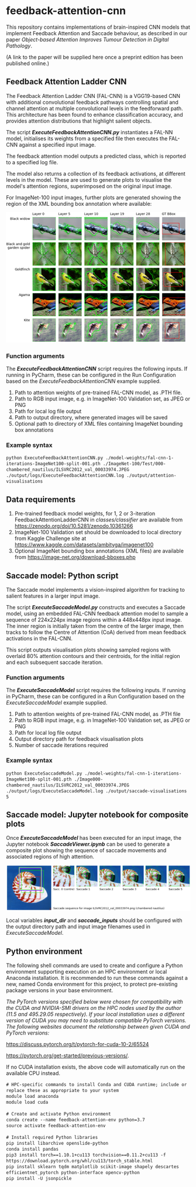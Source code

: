 # feedback-attention-cnn
This repository contains implementations of brain-inspired CNN models that implement 
Feedback Attention and Saccade behaviour, as described in our paper 
_Object-based Attention Improves Tumour Detection in Digital Pathology_. 

(A link to the paper will be supplied here once a preprint edition has been published online.) 

## Feedback Attention Ladder CNN

The Feedback Attention Ladder CNN (FAL-CNN) is a VGG19-based CNN with additional convolutional feedback pathways
controlling spatial and channel attention at multiple convolutional levels in the feedforward path. 
This architecture has been found to enhance classification accuracy, and provides attention distributions that 
highlight salient objects.

The script _**ExecuteFeedbackAttentionCNN.py**_ instantiates a FAL-NN model,
initialises its weights from a specified file then executes the FAL-CNN against a specified input image. 

The feedback attention model outputs a predicted class, which is reported to a specified log file. 

The model also returns a collection of its feedback activations, at different levels in the model. 
These are used to generate plots to visualise the model's attention regions, 
superimposed on the original input image.

For ImageNet-100 input images, further plots are generated showing the region of the XML bounding box 
annotation where available:

![Screenshot](visualisation-example-1.png)

### Function arguments

The **_ExecuteFeedbackAttentionCNN_** script requires the following inputs. 
If running in PyCharm, these can be configured in the Run Configuration 
based on the _ExecuteFeedbackAttentionCNN_ example supplied. 

1. Path to attention weights of pre-trained FAL-CNN model, as .PTH file.
2. Path to RGB input image, e.g. in ImageNet-100 Validation set, as JPEG or PNG
3. Path for local log file output
4. Path to output directory, where generated images will be saved
5. Optional path to directory of XML files containing ImageNet bounding box annotations

### Example syntax

```
python ExecuteFeedbackAttentionCNN.py ./model-weights/fal-cnn-1-iterations-ImageNet100-split-001.pth ./ImageNet-100/Test/000-chambered_nautilus/ILSVRC2012_val_00033974.JPEG ./output/logs/ExecuteFeedbackAttentionCNN.log ./output/attention-visualisations
```

## Data requirements

1. Pre-trained feedback model weights, for 1, 2 or 3-iteration FeedbackAttentionLadderCNN in _classes/classifier_ are available from https://zenodo.org/doi/10.5281/zenodo.10361266
2. ImageNet-100 Validation set should be downloaded to local directory from Kaggle Challenge site at https://www.kaggle.com/datasets/ambityga/imagenet100
3. Optional ImageNet bounding box annotations (XML files) are available from https://image-net.org/download-bboxes.php


## Saccade model: Python script

The Saccade model implements a vision-inspired algorithm for tracking to salient features in a larger input image. 

The script _**ExecuteSaccadeModel.py**_ constructs and executes a Saccade model,
using an embedded FAL-CNN feedback attention model to sample a sequence of 224x224px image regions 
within a 448x448px input image. The inner region is 
initially taken from the centre of the larger image, then tracks to follow the 
Centre of Attention (CoA) derived from mean feedback activations in the FAL-CNN.

This script outputs visualisation plots showing sampled regions with overlaid 80%
attention contours and their centroids, for the initial region and each 
subsequent saccade iteration.

### Function arguments

The _**ExecuteSaccadeModel**_ script requires the following inputs. 
If running in PyCharm, these can be configured in a Run Configuration 
based on the _ExecuteSaccadeModel_ example supplied.

1. Path to attention weights of pre-trained FAL-CNN model, as .PTH file
2. Path to RGB input image, e.g. in ImageNet-100 Validation set, as JPEG or PNG
3. Path for local log file output
4. Output directory path for feedback visualisation plots
5. Number of saccade iterations required

### Example syntax

```
python ExecuteSaccadeModel.py ./model-weights/fal-cnn-1-iterations-ImageNet100-split-001.pth ./Image000-chambered_nautilus/ILSVRC2012_val_00033974.JPEG ./output/logs/ExecuteSaccadeModel.log ./output/saccade-visualisations 5
```

## Saccade model: Jupyter notebook for composite plots

Once _**ExecuteSaccadeModel**_ has been executed for an input image, the 
Jupyter notebook _**SaccadeViewer.ipynb**_ can be used to generate a composite plot
showing the sequence of saccade movements and associated regions of high attention.

![Screenshot](saccade-sequence-example-1.png)

Local variables **_input_dir_** and **_saccade_inputs_** should be configured with the
output directory path and input image filenames used in _ExecuteSaccadeModel_.

## Python environment

The following shell commands are used to create and configure a Python environment supporting execution
on an HPC environment or local Anaconda installation. 
It is recommended to run these commands against a new, named Conda environment for this project, 
to protect pre-existing package versions in your base environment. 

_The PyTorch versions specified below were chosen for compatibility with the CUDA and NVIDIA-SMI drivers on the HPC nodes 
used by the author (11.5 and 495.29.05 respectively). If your local installation uses a different version
of CUDA you may need to substitute compatible PyTorch versions. The following websites document the relationship 
between given CUDA and PyTorch versions:_ 

https://discuss.pytorch.org/t/pytorch-for-cuda-10-2/65524 

https://pytorch.org/get-started/previous-versions/.

If no CUDA installation exists, the above code will automatically run on the available CPU instead.
```
# HPC-specific commands to install Conda and CUDA runtime; include or replace these as appropriate to your system
module load anaconda 
module load cuda

# Create and activate Python environment
conda create --name feedback-attention-env python=3.7
source activate feedback-attention-env

# Install required Python libraries
pip install libarchive openslide-python
conda install pandas
pip3 install torch==1.10.1+cu113 torchvision==0.11.2+cu113 -f https://download.pytorch.org/whl/cu113/torch_stable.html
pip install sklearn tqdm matplotlib scikit-image shapely descartes efficientnet_pytorch python-interface opencv-python
pip install -U jsonpickle
```

